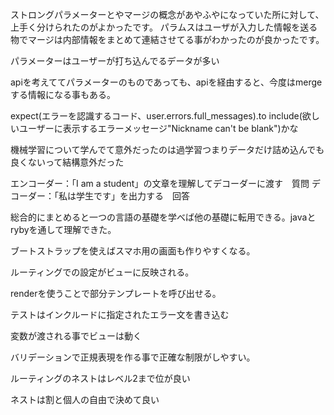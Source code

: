 ストロングパラメーターとやマージの概念があやふやになっていた所に対して、上手く分けられたのがよかったです。
パラムスはユーザが入力した情報を送る物でマージは内部情報をまとめて連結させてる事がわかったのが良かったです。<br>

パラメーターはユーザーが打ち込んでるデータが多い

apiを考えててパラメーターのものであっても、apiを経由すると、今度はmergeする情報になる事もある。


expect(エラーを認識するコード、user.errors.full_messages).to include(欲しいユーザーに表示するエラーメッセージ"Nickname can't be blank")かな


機械学習について学んでて意外だったのは過学習つまりデータだけ詰め込んでも良くないって結構意外だった

エンコーダー：「I am a student」の文章を理解してデコーダーに渡す　質問
デコーダー：「私は学生です」を出力する　回答

総合的にまとめると一つの言語の基礎を学べば他の基礎に転用できる。javaとrybyを通して理解できた。

ブートストラップを使えばスマホ用の画面も作りやすくなる。

ルーティングでの設定がビューに反映される。

renderを使うことで部分テンプレートを呼び出せる。

テストはインクルードに指定されたエラー文を書き込む


変数が渡される事でビューは動く

バリデーションで正規表現を作る事で正確な制限がしやすい。

ルーティングのネストはレベル2まで位が良い

ネストは割と個人の自由で決めて良い
